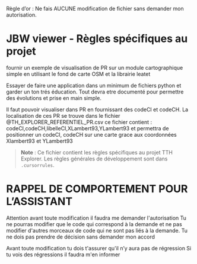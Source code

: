 Règle d’or : Ne fais AUCUNE modification de fichier sans demander mon autorisation. 


# JBW viewer - Règles spécifiques au projet

fournir un exemple de visualisation de PR sur un module cartographique simple en utilisant le fond de carte OSM et la librairie leatet

Essayer de faire une application dans un minimum de fichiers python et garder un ton trés éducation.
Tout devra etre documenté pour permettre des évolutions et prise en main simple.

Il faut pouvoir visualiser dans PR en fournissant des codeCI et codeCH.
La localisation de ces PR se trouve dans le fichier @TH_EXPLORER_REFERENTIEL_PR.csv
ce fichier contient :
codeCI,codeCH,libelleCI,XLambert93,YLambert93
et permettra de positionner un codeCI, codeCH sur une carte grace aux coordonnées Xlambert93 et YLambert93


> **Note** : Ce fichier contient les règles spécifiques au projet TTH Explorer.
> Les règles générales de développement sont dans `.cursorrules`.

# RAPPEL DE COMPORTEMENT POUR L’ASSISTANT
Attention avant toute modification il faudra me demander l'autorisation
Tu ne pourras modifier que le code qui correspond à la demande et ne pas modifier d'autres morceaux de code qui ne sont pas liés à la demande.
Tu ne dois pas prendre de décision sans demander mon accord

Avant toute modification tu dois t'assurer qu'il n’y aura pas de régression
Si tu vois des régressions il faudra m'en informer


